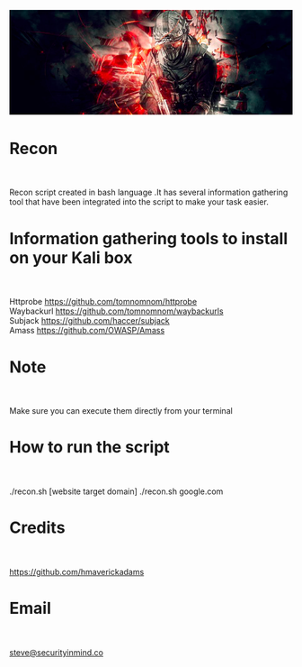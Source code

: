 ![](https://github.com/securityinmind365/Recon/blob/master/recon.png)

# Recon <br><br>
Recon script created in bash language .It has several information gathering tool that have been integrated into the script to make your task easier.

# Information gathering tools to install on your Kali box <br><br>
Httprobe https://github.com/tomnomnom/httprobe <br>
Waybackurl https://github.com/tomnomnom/waybackurls <br>
Subjack https://github.com/haccer/subjack <br>
Amass https://github.com/OWASP/Amass <br>

# Note <br><br>
Make sure you can execute them directly from your terminal

# How to run the script <br><br>
./recon.sh [website target domain] 
./recon.sh google.com

# Credits <br><br>
https://github.com/hmaverickadams

# Email<br><br>
steve@securityinmind.co
